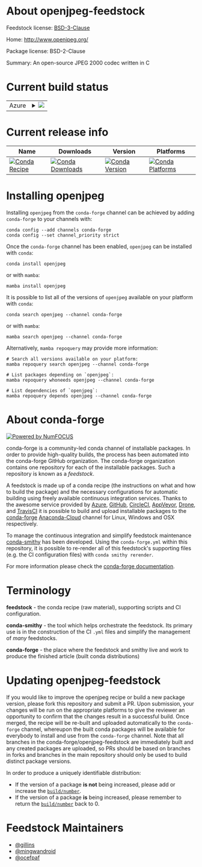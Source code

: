 About openjpeg-feedstock
========================

Feedstock license: [BSD-3-Clause](https://github.com/conda-forge/openjpeg-feedstock/blob/main/LICENSE.txt)

Home: http://www.openjpeg.org/

Package license: BSD-2-Clause

Summary: An open-source JPEG 2000 codec written in C

Current build status
====================


<table>
    
  <tr>
    <td>Azure</td>
    <td>
      <details>
        <summary>
          <a href="https://dev.azure.com/conda-forge/feedstock-builds/_build/latest?definitionId=718&branchName=main">
            <img src="https://dev.azure.com/conda-forge/feedstock-builds/_apis/build/status/openjpeg-feedstock?branchName=main">
          </a>
        </summary>
        <table>
          <thead><tr><th>Variant</th><th>Status</th></tr></thead>
          <tbody><tr>
              <td>linux_64</td>
              <td>
                <a href="https://dev.azure.com/conda-forge/feedstock-builds/_build/latest?definitionId=718&branchName=main">
                  <img src="https://dev.azure.com/conda-forge/feedstock-builds/_apis/build/status/openjpeg-feedstock?branchName=main&jobName=linux&configuration=linux%20linux_64_" alt="variant">
                </a>
              </td>
            </tr><tr>
              <td>linux_aarch64</td>
              <td>
                <a href="https://dev.azure.com/conda-forge/feedstock-builds/_build/latest?definitionId=718&branchName=main">
                  <img src="https://dev.azure.com/conda-forge/feedstock-builds/_apis/build/status/openjpeg-feedstock?branchName=main&jobName=linux&configuration=linux%20linux_aarch64_" alt="variant">
                </a>
              </td>
            </tr><tr>
              <td>linux_ppc64le</td>
              <td>
                <a href="https://dev.azure.com/conda-forge/feedstock-builds/_build/latest?definitionId=718&branchName=main">
                  <img src="https://dev.azure.com/conda-forge/feedstock-builds/_apis/build/status/openjpeg-feedstock?branchName=main&jobName=linux&configuration=linux%20linux_ppc64le_" alt="variant">
                </a>
              </td>
            </tr><tr>
              <td>osx_64</td>
              <td>
                <a href="https://dev.azure.com/conda-forge/feedstock-builds/_build/latest?definitionId=718&branchName=main">
                  <img src="https://dev.azure.com/conda-forge/feedstock-builds/_apis/build/status/openjpeg-feedstock?branchName=main&jobName=osx&configuration=osx%20osx_64_" alt="variant">
                </a>
              </td>
            </tr><tr>
              <td>osx_arm64</td>
              <td>
                <a href="https://dev.azure.com/conda-forge/feedstock-builds/_build/latest?definitionId=718&branchName=main">
                  <img src="https://dev.azure.com/conda-forge/feedstock-builds/_apis/build/status/openjpeg-feedstock?branchName=main&jobName=osx&configuration=osx%20osx_arm64_" alt="variant">
                </a>
              </td>
            </tr><tr>
              <td>win_64</td>
              <td>
                <a href="https://dev.azure.com/conda-forge/feedstock-builds/_build/latest?definitionId=718&branchName=main">
                  <img src="https://dev.azure.com/conda-forge/feedstock-builds/_apis/build/status/openjpeg-feedstock?branchName=main&jobName=win&configuration=win%20win_64_" alt="variant">
                </a>
              </td>
            </tr>
          </tbody>
        </table>
      </details>
    </td>
  </tr>
</table>

Current release info
====================

| Name | Downloads | Version | Platforms |
| --- | --- | --- | --- |
| [![Conda Recipe](https://img.shields.io/badge/recipe-openjpeg-green.svg)](https://anaconda.org/conda-forge/openjpeg) | [![Conda Downloads](https://img.shields.io/conda/dn/conda-forge/openjpeg.svg)](https://anaconda.org/conda-forge/openjpeg) | [![Conda Version](https://img.shields.io/conda/vn/conda-forge/openjpeg.svg)](https://anaconda.org/conda-forge/openjpeg) | [![Conda Platforms](https://img.shields.io/conda/pn/conda-forge/openjpeg.svg)](https://anaconda.org/conda-forge/openjpeg) |

Installing openjpeg
===================

Installing `openjpeg` from the `conda-forge` channel can be achieved by adding `conda-forge` to your channels with:

```
conda config --add channels conda-forge
conda config --set channel_priority strict
```

Once the `conda-forge` channel has been enabled, `openjpeg` can be installed with `conda`:

```
conda install openjpeg
```

or with `mamba`:

```
mamba install openjpeg
```

It is possible to list all of the versions of `openjpeg` available on your platform with `conda`:

```
conda search openjpeg --channel conda-forge
```

or with `mamba`:

```
mamba search openjpeg --channel conda-forge
```

Alternatively, `mamba repoquery` may provide more information:

```
# Search all versions available on your platform:
mamba repoquery search openjpeg --channel conda-forge

# List packages depending on `openjpeg`:
mamba repoquery whoneeds openjpeg --channel conda-forge

# List dependencies of `openjpeg`:
mamba repoquery depends openjpeg --channel conda-forge
```


About conda-forge
=================

[![Powered by
NumFOCUS](https://img.shields.io/badge/powered%20by-NumFOCUS-orange.svg?style=flat&colorA=E1523D&colorB=007D8A)](https://numfocus.org)

conda-forge is a community-led conda channel of installable packages.
In order to provide high-quality builds, the process has been automated into the
conda-forge GitHub organization. The conda-forge organization contains one repository
for each of the installable packages. Such a repository is known as a *feedstock*.

A feedstock is made up of a conda recipe (the instructions on what and how to build
the package) and the necessary configurations for automatic building using freely
available continuous integration services. Thanks to the awesome service provided by
[Azure](https://azure.microsoft.com/en-us/services/devops/), [GitHub](https://github.com/),
[CircleCI](https://circleci.com/), [AppVeyor](https://www.appveyor.com/),
[Drone](https://cloud.drone.io/welcome), and [TravisCI](https://travis-ci.com/)
it is possible to build and upload installable packages to the
[conda-forge](https://anaconda.org/conda-forge) [Anaconda-Cloud](https://anaconda.org/)
channel for Linux, Windows and OSX respectively.

To manage the continuous integration and simplify feedstock maintenance
[conda-smithy](https://github.com/conda-forge/conda-smithy) has been developed.
Using the ``conda-forge.yml`` within this repository, it is possible to re-render all of
this feedstock's supporting files (e.g. the CI configuration files) with ``conda smithy rerender``.

For more information please check the [conda-forge documentation](https://conda-forge.org/docs/).

Terminology
===========

**feedstock** - the conda recipe (raw material), supporting scripts and CI configuration.

**conda-smithy** - the tool which helps orchestrate the feedstock.
                   Its primary use is in the construction of the CI ``.yml`` files
                   and simplify the management of *many* feedstocks.

**conda-forge** - the place where the feedstock and smithy live and work to
                  produce the finished article (built conda distributions)


Updating openjpeg-feedstock
===========================

If you would like to improve the openjpeg recipe or build a new
package version, please fork this repository and submit a PR. Upon submission,
your changes will be run on the appropriate platforms to give the reviewer an
opportunity to confirm that the changes result in a successful build. Once
merged, the recipe will be re-built and uploaded automatically to the
`conda-forge` channel, whereupon the built conda packages will be available for
everybody to install and use from the `conda-forge` channel.
Note that all branches in the conda-forge/openjpeg-feedstock are
immediately built and any created packages are uploaded, so PRs should be based
on branches in forks and branches in the main repository should only be used to
build distinct package versions.

In order to produce a uniquely identifiable distribution:
 * If the version of a package **is not** being increased, please add or increase
   the [``build/number``](https://docs.conda.io/projects/conda-build/en/latest/resources/define-metadata.html#build-number-and-string).
 * If the version of a package **is** being increased, please remember to return
   the [``build/number``](https://docs.conda.io/projects/conda-build/en/latest/resources/define-metadata.html#build-number-and-string)
   back to 0.

Feedstock Maintainers
=====================

* [@gillins](https://github.com/gillins/)
* [@mingwandroid](https://github.com/mingwandroid/)
* [@ocefpaf](https://github.com/ocefpaf/)

